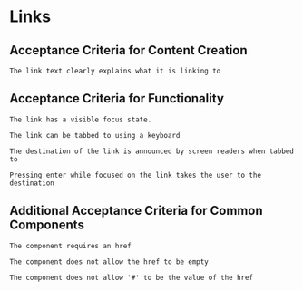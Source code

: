 # Links

## Acceptance Criteria for Content Creation
`The link text clearly explains what it is linking to`


## Acceptance Criteria for Functionality

`The link has a visible focus state.`

`The link can be tabbed to using a keyboard`

`The destination of the link is announced by screen readers when tabbed to`

`Pressing enter while focused on the link takes the user to the destination`

## Additional Acceptance Criteria for Common Components

`The component requires an href`

`The component does not allow the href to be empty`

`The component does not allow '#' to be the value of the href`